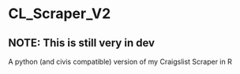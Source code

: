 # CL_Scraper_V2

## NOTE: This is still very in dev

A python (and civis compatible) version of my Craigslist Scraper in R


